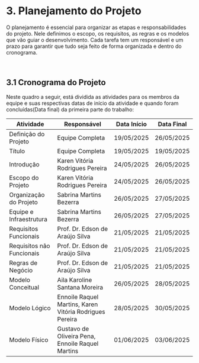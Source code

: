 # 3. Planejamento do Projeto
O planejamento é essencial para organizar as etapas e responsabilidades do projeto. Nele definimos o escopo, os requisitos, as regras e os modelos que vão guiar o desenvolvimento. Cada tarefa tem um responsável e um prazo para garantir que tudo seja feito de forma organizada e dentro do cronograma.

<br>

## 3.1 Cronograma do Projeto
Neste quadro a seguir, está dividida as atividades para os membros da equipe e suas respectivas datas de início da atividade e quando foram concluídas(Data final) da primeira parte do trabalho:


| Atividade                 | Responsável                            | Data Início | Data Final  |
|---------------------------|-----------------------------------------|-------------|-------------|
| Definição do Projeto      | Equipe Completa                        | 19/05/2025  | 26/05/2025  |
| Título                    | Equipe Completa                        | 19/05/2025  | 19/05/2025  |
| Introdução                | Karen Vitória Rodrigues Pereira        | 24/05/2025  | 26/05/2025  |
| Escopo do Projeto         | Karen Vitória Rodrigues Pereira        | 24/05/2025  | 26/05/2025  |
| Organização do Projeto    | Sabrina Martins Bezerra                | 26/05/2025  | 27/05/2025  |
| Equipe e Infraestrutura   | Sabrina Martins Bezerra                | 26/05/2025  | 27/05/2025  |
| Requisitos Funcionais     | Prof. Dr. Edson de Araújo Silva        | 21/05/2025  | 21/05/2025  |
| Requisitos não Funcionais | Prof. Dr. Edson de Araújo Silva        | 21/05/2025  | 21/05/2025  |
| Regras de Negócio         | Prof. Dr. Edson de Araújo Silva        | 21/05/2025  | 21/05/2025  |
| Modelo Conceitual         | Aila Karoline Santana Moreira          | 26/05/2025  | 28/05/2025  |
| Modelo Lógico             | Ennoile Raquel Martins, Karen Vitória Rodrigues Pereira| 28/05/2025  | 30/05/2025  |
| Modelo Físico             | Gustavo de Oliveira Pena, Ennoile Raquel Martins| 01/06/2025  | 03/06/2025  |

